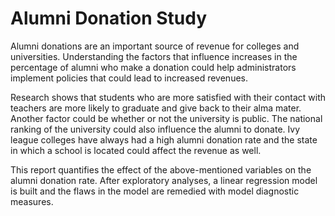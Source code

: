 # Alumni Donation Study

Alumni donations are an important source of revenue for colleges and universities. Understanding the factors that influence increases in the percentage of alumni who make a donation could help administrators implement policies that could lead to increased revenues.

Research shows that students who are more satisfied with their contact with teachers are more likely to graduate and give back to their alma mater. Another factor could be whether or not the university is public. The national ranking of the university could also influence the alumni to donate. Ivy league colleges have always had a high alumni donation rate and the state in which a school is located could affect the revenue as well.

This report quantifies the effect of the above-mentioned variables on the alumni donation rate. After exploratory analyses, a linear regression model is built and the flaws in the model are remedied with model diagnostic measures.
